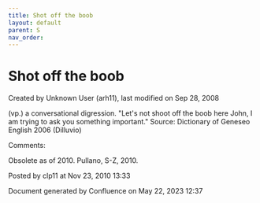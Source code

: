 ```yaml
---
title: Shot off the boob
layout: default
parent: S
nav_order:
---
```


# Shot off the boob

Created by  Unknown User (arh11), last modified on Sep 28, 2008

(vp.) a conversational digression. &quot;Let's not shoot off the boob here John, I am trying to ask you something important.&quot; Source: Dictionary of Geneseo English 2006 (Dilluvio)

Comments:

Obsolete as of 2010. Pullano, S-Z, 2010.

Posted by clp11 at Nov 23, 2010 13:33

Document generated by Confluence on May 22, 2023 12:37


